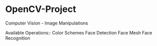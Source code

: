 # OpenCV-Project
Computer Vision - Image Manipulations

Available Operations::
Color Schemes
Face Detection
Face Mesh
Face Recognition
